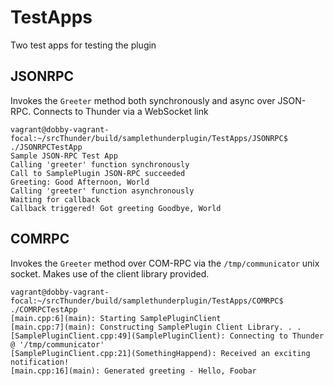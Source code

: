 # TestApps
Two test apps for testing the plugin

## JSONRPC
Invokes the `Greeter` method both synchronously and async over JSON-RPC. Connects to Thunder via a WebSocket link

```shell
vagrant@dobby-vagrant-focal:~/srcThunder/build/samplethunderplugin/TestApps/JSONRPC$ ./JSONRPCTestApp 
Sample JSON-RPC Test App
Calling 'greeter' function synchronously
Call to SamplePlugin JSON-RPC succeeded
Greeting: Good Afternoon, World
Calling 'greeter' function asynchronously
Waiting for callback
Callback triggered! Got greeting Goodbye, World
```

## COMRPC
Invokes the `Greeter` method over COM-RPC via the `/tmp/communicator` unix socket. Makes use of the client library provided.

```shell
vagrant@dobby-vagrant-focal:~/srcThunder/build/samplethunderplugin/TestApps/COMRPC$ ./COMRPCTestApp 
[main.cpp:6](main): Starting SamplePluginClient
[main.cpp:7](main): Constructing SamplePlugin Client Library. . .
[SamplePluginClient.cpp:49](SamplePluginClient): Connecting to Thunder @ '/tmp/communicator'
[SamplePluginClient.cpp:21](SomethingHappend): Received an exciting notification!
[main.cpp:16](main): Generated greeting - Hello, Foobar
```